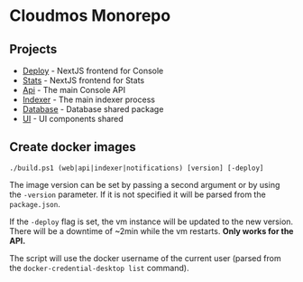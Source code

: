 # Cloudmos Monorepo

## Projects

- [Deploy](/apps/deploy-web/README.md) - NextJS frontend for Console
- [Stats](/apps/stats-web/README.md) - NextJS frontend for Stats
- [Api](/apps/api/README.md) - The main Console API
- [Indexer](/apps/indexer/README.md) - The main indexer process
- [Database](/packages/database/) - Database shared package
- [UI](/packages/ui/) - UI components shared

## Create docker images

`./build.ps1 (web|api|indexer|notifications) [version] [-deploy]`

The image version can be set by passing a second argument or by using the `-version` parameter. If it is not specified it will be parsed from the `package.json`.

If the `-deploy` flag is set, the vm instance will be updated to the new version. There will be a downtime of ~2min while the vm restarts. **Only works for the API.**

The script will use the docker username of the current user (parsed from the `docker-credential-desktop list` command).
